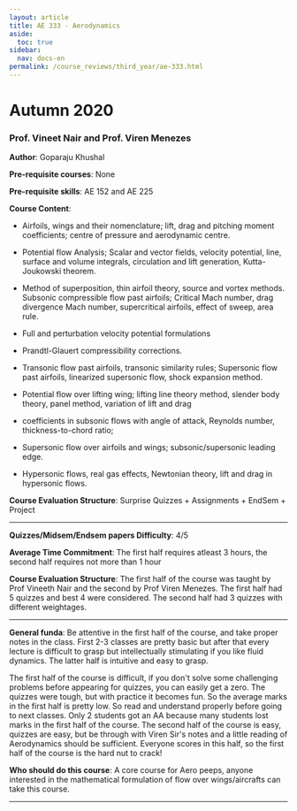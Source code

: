 ```yaml
---
layout: article
title: AE 333 - Aerodynamics
aside:
  toc: true
sidebar:
  nav: docs-en
permalink: /course_reviews/third_year/ae-333.html
---
```


# Autumn 2020
### Prof. Vineet Nair and Prof. Viren Menezes
**Author**: Goparaju Khushal

**Pre-requisite courses**: None

**Pre-requisite skills**: AE 152 and AE 225


**Course Content**: 
- Airfoils, wings and their nomenclature; lift, drag and pitching moment coefficients;
centre of pressure and aerodynamic centre.

- Potential flow Analysis; Scalar and vector fields, velocity potential, line, surface and
volume integrals, circulation and lift generation, Kutta-Joukowski theorem.

- Method of superposition, thin airfoil theory, source and vortex methods. Subsonic
compressible flow past airfoils; Critical Mach number, drag divergence Mach
number, supercritical airfoils, effect of sweep, area rule. 

- Full and perturbation velocity potential formulations

- Prandtl-Glauert compressibility corrections.

- Transonic flow past airfoils, transonic similarity rules; Supersonic flow past airfoils,
linearized supersonic flow, shock expansion method.

- Potential flow over lifting wing; lifting line theory method, slender body theory, panel method, variation of lift and drag 

- coefficients in subsonic flows with angle of attack, Reynolds number, thickness-to-chord
ratio;

- Supersonic flow over airfoils and wings; subsonic/supersonic leading edge.

- Hypersonic flows, real gas effects, Newtonian theory, lift and drag in
hypersonic flows.

**Course Evaluation Structure**:
Surprise Quizzes + Assignments + EndSem + Project

---

**Quizzes/Midsem/Endsem papers Difficulty**: 4/5

**Average Time Commitment**: 
The first half requires atleast 3 hours, the second half requires not more than 1 hour

**Course Evaluation Structure**:
The first half of the course was taught by Prof Vineeth Nair and the second by Prof Viren Menezes. The first half had 5 quizzes and best 4 were considered. The second half had 3 quizzes with different weightages.

---

**General funda**: Be attentive in the first half of the course, and take proper notes in the class. First 2-3 classes are pretty basic but after that every lecture is difficult to grasp but intellectually stimulating if you like fluid dynamics.  The latter half is intuitive and easy to grasp.

The first half of the course is difficult, if you don't solve some challenging problems before appearing for quizzes, you can easily get a zero. The quizzes were tough, but with practice it becomes fun. So the average marks in the first half is pretty low. So read and understand properly before going to next classes. Only 2 students got an AA because many students lost marks in the first half of the course. The second half of the course is easy, quizzes are easy, but be through with Viren Sir's notes and a little reading of Aerodynamics should be sufficient. Everyone scores in this half, so the first half of the course is the hard nut to crack!

**Who should do this course**: A core course for Aero peeps, anyone interested in the mathematical formulation of flow over wings/aircrafts can take this course. 

---
